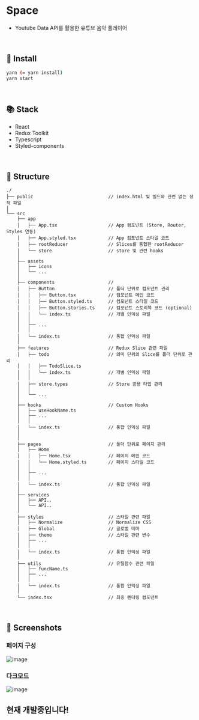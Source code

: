 # Space

- Youtube Data API를 활용한 유튜브 음악 플레이어

<br />

## 🔧 Install

```sh
yarn (= yarn install)
yarn start
```

<br />

## 📚 Stack

- React
- Redux Toolkit
- Typescript
- Styled-components

<br />

## 📂 Structure

```
./
├── public                            // index.html 및 빌드와 관련 없는 정적 파일
│
└── src
    ├── app
    │   ├── App.tsx                   // App 컴포넌트 (Store, Router, Styles 연동)
    │   ├── App.styled.tsx            // App 컴포넌트 스타일 코드
    │   ├── rootReducer               // Slices를 통합한 rootReducer
    │   └── store                     // store 및 관련 hooks
    │
    ├── assets
    │   ├── icons
    │   └── ...
    │
    ├── components                    //
    │   ├── Button                    // 폴더 단위로 컴포넌트 관리
    │   │   ├── Button.tsx            // 컴포넌트 메인 코드
    │   │   ├── Button.styled.ts      // 컴포넌트 스타일 코드
    │   │   ├── Button.stories.ts     // 컴포넌트 스토리북 코드 (optional)
    │   │   └── index.ts              // 개별 인덱싱 파일
    │   │
    │   ├── ...
    │   │
    │   └── index.ts                  // 통합 인덱싱 파일
    │
    ├── features                      // Redux Slice 관련 파일
    │   ├── todo                      // 의미 단위의 Slice를 폴더 단위로 관리
    │   │   ├── TodoSlice.ts
    │   │   └── index.ts              // 개별 인덱싱 파일
    │   │
    │   ├── store.types               // Store 공용 타입 관리
    │   │
    │   └── ...
    │
    ├── hooks                         // Custom Hooks
    │   ├── useHookName.ts
    │   ├── ...
    │   │
    │   └── index.ts                  // 통합 인덱싱 파일
    │
    │
    ├── pages                         // 폴더 단위로 페이지 관리
    │   ├── Home
    │   │   ├── Home.tsx              // 페이지 메인 코드
    │   │   └── Home.styled.ts        // 페이지 스타일 코드
    │   │
    │   ├── ...
    │   │
    │   └── index.ts                  // 통합 인덱싱 파일
    │
    ├── services
    │   ├── API..
    │   └── API..
    │
    ├── styles                        // 스타일 관련 파일
    │   ├── Normalize                 // Normalize CSS
    │   ├── Global                    // 글로벌 테마
    │   ├── theme                     // 스타일 관련 변수
    │   ├── ...
    │   │
    │   └── index.ts                  // 통합 인덱싱 파일
    │
    ├── utils                         // 유틸함수 관련 파일
    │   ├── funcName.ts
    │   ├── ...
    │   │
    │   └── index.ts                  // 통합 인덱싱 파일
    │
    └── index.tsx                     // 최종 렌더링 컴포넌트
```

<br />

## 📸 Screenshots

### 페이지 구성

![image](https://user-images.githubusercontent.com/43740455/168425339-4b79d9af-4e08-48f4-83c6-cf1bd9ea035d.png)

### 다크모드

![image](https://user-images.githubusercontent.com/43740455/168425345-dc2ec9ee-96bc-4f54-b2bb-cc9ac4912ed0.png)

## 현재 개발중입니다!

